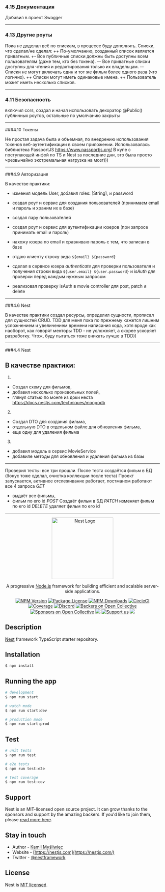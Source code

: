 ### 4.15 Документация

Добавил в проект Swagger

---

### 4.13 Другие роуты

Пока не доделал всё по спискам, в процессе буду дополнять.
Списки, что сделал/не сделал:
++ По-умолчанию, созданный список является приватным.
+- Все публичные списки должны быть доступны всем пользователям (даже тем, кто без токена).
-- Все приватные списки доступны для чтения и редактирования только их владельцам.
-- Списки не могут включать один и тот же фильм более одного раза (что логично).
++ Списки могут иметь одинаковые имена.
++ Пользователь может иметь несколько списков.

---

### 4.11 Безопасность

включил cors, создал и начал использовать декоратор @Public() публичных роутов, остальные по умолчанию закрыты

---

###4.10 Токены

Не простая задача была и объемная, по внедрению использования токенов веб-аутентификации в своем приложении.
Использовалась библиотека PassportJS https://www.passportjs.org/
В купе с поступающей инфой по TS и Nest за последние дни, это была просто чрезвычайно экстремальная нагрузка на мозг)))

---

###4.9 Авторизация

В качестве практики:

- изменил модель User, добавил roles: [String], и password
- создал роут и сервис для создания пользователей (принимаем email и пароль и храним их в базе)
- создал пару пользователей
- создал роут и сервис для аутентификации юзеров (при запросе принимать email и пароль)
- нахожу юзера по email и сравниваю пароль с тем, что записан в базе
- отдаю клиенту строку вида `${email} ${password}`

- сделал в сервисе юзера _authenticate_ для проверки пользователя и получения строки вида `${user.email} ${user.password}` и _isAuth_ для проверки перед каждым нужным запросом
- реализовал проверку isAuth в movie controller для post, patch и delete

---

###4.6 Nest

В качестве практики создал ресурсы, определил сущности, прописал для сущностей CRUD.
TDD для меня пока по прежнему кажется лишним усложнением и увеличением времени написания кода, хотя вроде как наоборот, как говорят менторы TDD - не усложняет, а скорее ускоряет разработку. Чтож, буду пытаться тоже вникать лучше в TDD))

---

###4.4 Nest

## В качестве практики:

1.

- Создал схему для фильмов,
- добавил несколько произвольных полей,
- глянул статью по монге из доки неста https://docs.nestjs.com/techniques/mongodb

2.

- Создал DTO для создания фильма,
- отдельную DTO в отдельном файле для обновления фильма,
- еще одну для удаления фильма

3.

- добавил модель в сервис MovieService
- добавиле методы для обновления и удаления фильма из базы

---

Проверил тесты: все три прошли. После теста создаётся фильм в БД (бонус тоже сделал, очистка коллекции после теста)
Проект запускается, активное отслеживание работает, постманом работают все 4 запроса
_GET_

- выдаёт все фильмы,
- фильм по его id
  _POST_ Создаёт фильм в БД
  _PATCH_ изменяет фильм по его id
  _DELETE_ удаляет фильм по его id

---

<p align="center">
  <a href="http://nestjs.com/" target="blank"><img src="https://nestjs.com/img/logo-small.svg" width="200" alt="Nest Logo" /></a>
</p>

[circleci-image]: https://img.shields.io/circleci/build/github/nestjs/nest/master?token=abc123def456
[circleci-url]: https://circleci.com/gh/nestjs/nest

  <p align="center">A progressive <a href="http://nodejs.org" target="_blank">Node.js</a> framework for building efficient and scalable server-side applications.</p>
    <p align="center">
<a href="https://www.npmjs.com/~nestjscore" target="_blank"><img src="https://img.shields.io/npm/v/@nestjs/core.svg" alt="NPM Version" /></a>
<a href="https://www.npmjs.com/~nestjscore" target="_blank"><img src="https://img.shields.io/npm/l/@nestjs/core.svg" alt="Package License" /></a>
<a href="https://www.npmjs.com/~nestjscore" target="_blank"><img src="https://img.shields.io/npm/dm/@nestjs/common.svg" alt="NPM Downloads" /></a>
<a href="https://circleci.com/gh/nestjs/nest" target="_blank"><img src="https://img.shields.io/circleci/build/github/nestjs/nest/master" alt="CircleCI" /></a>
<a href="https://coveralls.io/github/nestjs/nest?branch=master" target="_blank"><img src="https://coveralls.io/repos/github/nestjs/nest/badge.svg?branch=master#9" alt="Coverage" /></a>
<a href="https://discord.gg/G7Qnnhy" target="_blank"><img src="https://img.shields.io/badge/discord-online-brightgreen.svg" alt="Discord"/></a>
<a href="https://opencollective.com/nest#backer" target="_blank"><img src="https://opencollective.com/nest/backers/badge.svg" alt="Backers on Open Collective" /></a>
<a href="https://opencollective.com/nest#sponsor" target="_blank"><img src="https://opencollective.com/nest/sponsors/badge.svg" alt="Sponsors on Open Collective" /></a>
  <a href="https://paypal.me/kamilmysliwiec" target="_blank"><img src="https://img.shields.io/badge/Donate-PayPal-ff3f59.svg"/></a>
    <a href="https://opencollective.com/nest#sponsor"  target="_blank"><img src="https://img.shields.io/badge/Support%20us-Open%20Collective-41B883.svg" alt="Support us"></a>
  <a href="https://twitter.com/nestframework" target="_blank"><img src="https://img.shields.io/twitter/follow/nestframework.svg?style=social&label=Follow"></a>
</p>
  <!--[![Backers on Open Collective](https://opencollective.com/nest/backers/badge.svg)](https://opencollective.com/nest#backer)
  [![Sponsors on Open Collective](https://opencollective.com/nest/sponsors/badge.svg)](https://opencollective.com/nest#sponsor)-->

## Description

[Nest](https://github.com/nestjs/nest) framework TypeScript starter repository.

## Installation

```bash
$ npm install
```

## Running the app

```bash
# development
$ npm run start

# watch mode
$ npm run start:dev

# production mode
$ npm run start:prod
```

## Test

```bash
# unit tests
$ npm run test

# e2e tests
$ npm run test:e2e

# test coverage
$ npm run test:cov
```

## Support

Nest is an MIT-licensed open source project. It can grow thanks to the sponsors and support by the amazing backers. If you'd like to join them, please [read more here](https://docs.nestjs.com/support).

## Stay in touch

- Author - [Kamil Myśliwiec](https://kamilmysliwiec.com)
- Website - [https://nestjs.com](https://nestjs.com/)
- Twitter - [@nestframework](https://twitter.com/nestframework)

## License

Nest is [MIT licensed](LICENSE).
